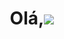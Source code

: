 <h1 align="center">
  Olá,<img src="https://i.pinimg.com/originals/f9/d9/6a/f9d96abe2b6966879a2bf61fc3b0c96c.gif"/>
</h1>
